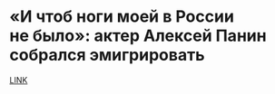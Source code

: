 # «И чтоб ноги моей в России не было»: актер Алексей Панин собрался эмигрировать



[LINK](https://varlamov.ru/3815078.html)